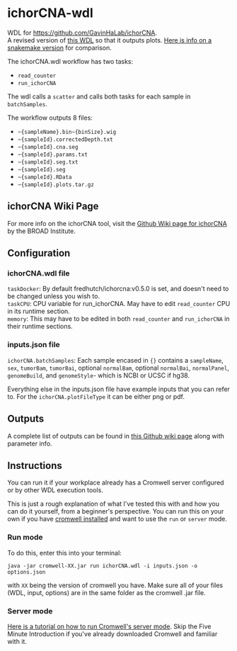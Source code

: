 # ichorCNA-wdl
WDL for https://github.com/GavinHaLab/ichorCNA. \
A revised version of [this WDL](https://github.com/GavinHaLab/wdl-repo/tree/main/ichorCNA/old/) so that it outputs plots.
[Here is info on a snakemake version](https://github.com/broadinstitute/ichorCNA/wiki/SnakeMake-pipeline-for-ichorCNA) for comparison. 

The ichorCNA.wdl workflow has two tasks:
- `read_counter`
- `run_ichorCNA`

The wdl calls a `scatter` and calls both tasks for each sample in `batchSamples`.

The workflow outputs 8 files:
- `~{sampleName}.bin~{binSize}.wig`
- `~{sampleId}.correctedDepth.txt`
- `~{sampleId}.cna.seg`
- `~{sampleId}.params.txt`
- `~{sampleId}.seg.txt`
- `~{sampleId}.seg`
- `~{sampleId}.RData`
- `~{sampleId}.plots.tar.gz`

## ichorCNA Wiki Page
For more info on the ichorCNA tool, visit the [Github Wiki page for ichorCNA](https://github.com/broadinstitute/ichorCNA/wiki) by the BROAD Institute.

## Configuration
### ichorCNA.wdl file
`taskDocker`: By default fredhutch/ichorcna:v0.5.0 is set, and doesn't need to be changed unless you wish to.\
`taskCPU`: CPU variable for run_ichorCNA. May have to edit `read_counter` CPU in its runtime section.\
`memory`: This may have to be edited in both `read_counter` and `run_ichorCNA` in their runtime sections.

### inputs.json file
`ichorCNA.batchSamples`: Each sample encased in `{}` contains a `sampleName`, `sex`, `tumorBam`, `tumorBai`, optional `normalBam`, optional `normalBai`, `normalPanel`, `genomeBuild`, and `genomeStyle`- which is NCBI or UCSC if hg38.

Everything else in the inputs.json file have example inputs that you can refer to. For the `ichorCNA.plotFileType` it can be either png or pdf.

## Outputs
A complete list of outputs can be found in [this Github wiki page](https://github.com/broadinstitute/ichorCNA/wiki/Output) along with parameter info.

## Instructions
You can run it if your workplace already has a Cromwell server configured or by other WDL execution tools.

This is just a rough explanation of what I've tested this with and how you can do it yourself, from a beginner's perspective.
You can run this on your own if you have [cromwell installed](https://github.com/broadinstitute/cromwell/releases/tag/85) and want to use the `run` or `server` mode.

### Run mode
To do this, enter this into your terminal:

    java -jar cromwell-XX.jar run ichorCNA.wdl -i inputs.json -o options.json

with `XX` being the version of cromwell you have. Make sure all of your files (WDL, input, options) are in the same folder as the cromwell .jar file.

### Server mode
[Here is a tutorial on how to run Cromwell's server mode](https://cromwell.readthedocs.io/en/stable/tutorials/ServerMode/). Skip the Five Minute Introduction if you've already downloaded Cromwell and familiar with it.

